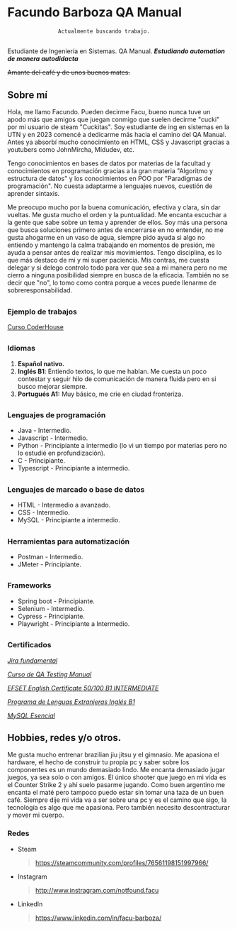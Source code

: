 # Facundo Barboza QA Manual 
					Actualmente buscando trabajo.
##

Estudiante de Ingeniería en Sistemas.
QA Manual.
***Estudiando automation de manera autodidacta***

~~Amante del café y de unos buenos mates.~~


## Sobre mí

Hola, me llamo Facundo. Pueden decirme Facu, bueno nunca tuve un apodo más que amigos que juegan conmigo que suelen decirme "cucki" por mi usuario de steam "Cuckitas". Soy estudiante de ing en sistemas en la UTN y en 2023 comencé a dedicarme más hacia el camino del QA Manual. Antes ya absorbí mucho conocimiento en HTML, CSS y Javascript gracias a youtubers como JohnMircha, Midudev, etc.

Tengo conocimientos en bases de datos por materias de la facultad y conocimientos en programación gracias a la gran materia "Algoritmo y estructura de datos" y los conocimientos en POO por "Paradigmas de programación". No cuesta adaptarme a lenguajes nuevos, cuestión de aprender sintaxis.

Me preocupo mucho por la buena comunicación, efectiva y clara, sin dar vueltas. Me gusta mucho el orden y la puntualidad. Me encanta escuchar a la gente que sabe sobre un tema y aprender de ellos. 
Soy más una persona que busca soluciones primero antes de encerrarse en no entender, no me gusta ahogarme en un vaso de agua, siempre pido ayuda si algo no entiendo y mantengo la calma trabajando en momentos de presión, me ayuda a pensar antes de realizar mis movimientos.
Tengo disciplina, es lo que más destaco de mi y mi super paciencia.
Mis contras, me cuesta delegar y si delego controlo todo para ver que sea a mi manera pero no me cierro a ninguna posibilidad siempre en busca de la eficacia. También no se decir que "no", lo tomo como contra porque a veces puede llenarme de sobreresponsabilidad.

##
### Ejemplo de trabajos

[Curso CoderHouse](https://drive.google.com/drive/folders/1j0bRUd1DyV7OUssf-NT_b2FzuE_PrXxs?usp=sharing)



##

### Idiomas

 1. **Español nativo.**
 2. **Inglés B1**: Entiendo textos, lo que me hablan. Me cuesta un poco
    contestar y seguir hilo de comunicación de manera fluida pero en si
    busco mejorar siempre.
 3. **Portugués A1:** Muy básico, me crie en ciudad fronteriza.
##
### Lenguajes de programación

 - Java - Intermedio.
 - Javascript - Intermedio.
 - Python - Principiante a intermedio (lo vi un tiempo por materias pero
   no lo estudié en profundización).
 - C - Principiante.
 - Typescript - Principiante a intermedio.
##
### Lenguajes de marcado o base de datos

 - HTML - Intermedio a avanzado.
 - CSS - Intermedio.
 - MySQL - Principiante a intermedio.
##
###  Herramientas para automatización

 - Postman - Intermedio.
 - JMeter - Principiante.
 
##
###  Frameworks

 - Spring boot - Principiante.
 - Selenium - Intermedio.
 - Cypress - Principiante.
 - Playwright - Principiante a Intermedio.
 
 
##
###  Certificados
[*Jira fundamental*](https://university.atlassian.com/student/award/88zQYB2nTNTVtU59e9C4JA4X)
	

[*Curso de QA Testing Manual*](https://www.coderhouse.com/ar/certificados/6483bb3357bf460002228379?lang=)

[*EFSET English Certificate 50/100 B1 INTERMEDIATE*](https://cert.efset.org/1BGJZM)

[*Programa de Lenguas Extranjeras Inglés B1*](https://drive.google.com/file/d/1WtljC6mhWZI3jzbf_B_oj3IrVFEgglHB/view?usp=sharing)

[*MySQL Esencial*](https://www.linkedin.com/learning/certificates/77690be96e26b563272da14421e354045d0ae97bd91a098e68c9a00750be7a1f?trk=backfilled_certificate&lipi=urn:li:page:d_flagship3_profile_view_base_certifications_details;Oe0kmbJKTE2WKNGvuofepQ==)

## Hobbies, redes y/o otros. 

Me gusta mucho entrenar brazilian jiu jitsu y el gimnasio. Me apasiona el hardware, el hecho de construir tu propia pc y saber sobre los componentes es un mundo demasiado lindo.
Me encanta demasiado jugar juegos, ya sea solo o con amigos. El único shooter que juego en mi vida es el Counter Strike 2 y ahí suelo pasarme jugando.
Como buen argentino me encanta el maté pero tampoco puedo estar sin tomar una taza de un buen café.
Siempre dije mi vida va a ser sobre una pc y es el camino que sigo, la tecnología es algo que me apasiona. Pero también necesito descontracturar y mover mi cuerpo.

### Redes
	

 - Steam
	> https://steamcommunity.com/profiles/76561198151997966/

- Instagram
	> http://www.instragram.com/notfound.facu

- LinkedIn
	> https://www.linkedin.com/in/facu-barboza/


